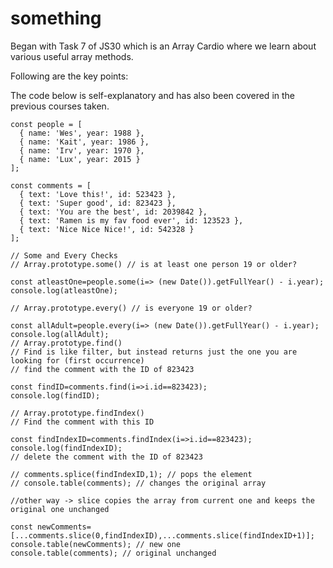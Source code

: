 # something

Began with Task 7 of JS30 which is an Array Cardio where we learn about various useful array methods. 

Following are the key points:

The code below is self-explanatory and has also been covered in the previous courses taken.

    
    const people = [
      { name: 'Wes', year: 1988 },
      { name: 'Kait', year: 1986 },
      { name: 'Irv', year: 1970 },
      { name: 'Lux', year: 2015 }
    ];

    const comments = [
      { text: 'Love this!', id: 523423 },
      { text: 'Super good', id: 823423 },
      { text: 'You are the best', id: 2039842 },
      { text: 'Ramen is my fav food ever', id: 123523 },
      { text: 'Nice Nice Nice!', id: 542328 }
    ];

    // Some and Every Checks
    // Array.prototype.some() // is at least one person 19 or older?
     
    const atleastOne=people.some(i=> (new Date()).getFullYear() - i.year);
    console.log(atleastOne);

    // Array.prototype.every() // is everyone 19 or older?

    const allAdult=people.every(i=> (new Date()).getFullYear() - i.year);
    console.log(allAdult);
    // Array.prototype.find()
    // Find is like filter, but instead returns just the one you are looking for (first occurrence)
    // find the comment with the ID of 823423

    const findID=comments.find(i=>i.id==823423);
    console.log(findID);

    // Array.prototype.findIndex()
    // Find the comment with this ID
     
    const findIndexID=comments.findIndex(i=>i.id==823423);
    console.log(findIndexID);
    // delete the comment with the ID of 823423
     
    // comments.splice(findIndexID,1); // pops the element
    // console.table(comments); // changes the original array
  
    //other way -> slice copies the array from current one and keeps the original one unchanged

    const newComments=[...comments.slice(0,findIndexID),...comments.slice(findIndexID+1)];
    console.table(newComments); // new one
    console.table(comments); // original unchanged
